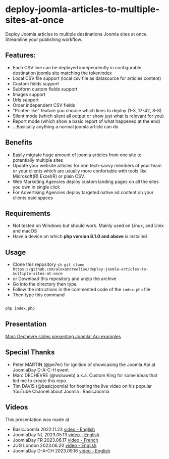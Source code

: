 # deploy-joomla-articles-to-multiple-sites-at-once
Deploy Joomla articles to multiple destinations Joomla sites at once. Streamline your publishing workflow.

## Features:
- Each CSV line can be deployed independently in configurable destination joomla site matching the tokenindex
- Local CSV file support (local csv file as datasource for articles content)
- Custom fields support
- Subform custom fields support
- Images support
- Urls support
- Order independent CSV fields
- "Printer-like" feature you choose which lines to deploy (1-3, 17-42, 8-8)
- Silent mode (which silent all output or show just what is relevant for you)
- Report mode (which show a basic report of what happened at the end)
- ...Basically anything a normal joomla article can do

## Benefits
 - Easily migrate huge amount of joomla articles from one site to potentially multiple sites
 - Update your website articles for non tech-savvy members of your team or your clients which are usually more confortable with tools like Microsoft(R) Excel(R) or plain CSV.
 - Web Marketing Agencies deploy custom landing pages on all the sites you own in single click
 - For Advertising Agencies deploy targeted native ad content on your clients paid spaces

## Requirements
 - Not tested on Windows but should work. Mainly used on Linux, and Unix and macOS
 - Have a device on which **php version 8.1.0 and above** is installed 

## Usage
 - Clone this repository ```sh git clone https://github.com/alexandreelise/deploy-joomla-articles-to-multiple-sites-at-once ```
 - or Download this repository and unzip the archive
 - Go into the directory then type
 - Follow the intructions in the commented code of the ` index.php ` file
 - Then type this command
 
```sh

php index.php

```

## Presentation
[Marc Dechèvre slides presenting Joomla! Api examples](https://slides.woluweb.be/api/api.html)


## Special Thanks
- Peter MARTIN (@pe7er) for ignition of showcasing the Joomla Api at JoomlaDay D-A-C-H event
- Marc DECHÈVRE (@woluweb) a.k.a. Custom King for some ideas that led me to create this repo.
- Tim DAVIS (@basicjoomla) for hosting the live video on his popular YouTube Channel about Joomla : BasicJoomla


## Videos

This presentation was made at
- BasicJoomla 2022.11.23 [video - English](https://www.youtube.com/watch?v=ZH3a4MHB718)
- JoomlaDay NL 2023.05.13 [video - English](https://www.youtube.com/watch?v=bhGYCWFdaRw)
- JoomlaDay FR 2023.06.17 [video - French](https://www.youtube.com/watch?v=3wS8bgFpfYg)
- JUG London 2023.06.20 [video - English](https://www.youtube.com/watch?v=TfGr80O3UeA)
- JoomlaDay D-A-CH 2023.09.16 [video - English](https://www.youtube.com/watch?v=WeI6wIUxGbM)
